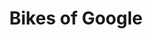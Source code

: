 ---
title: "Bikes of Google"
image: "bikes-0226.jpg"
exif:
  location:
    name: "California (Google HQ)"
rating: 9
---